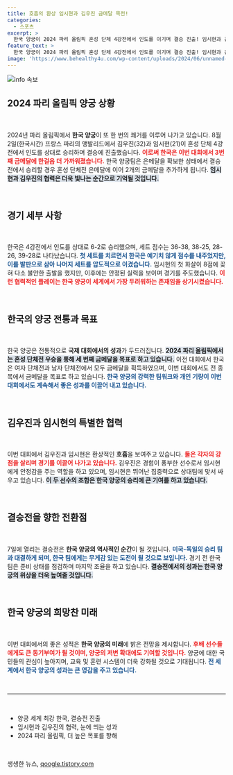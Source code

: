 ```yaml
---
title: 호흡의 환상 임시현과 김우진 금메달 목전!
categories:
  - 스포츠
excerpt: >
  한국 양궁이 2024 파리 올림픽 혼성 단체 4강전에서 인도를 이기며 결승 진출! 임시현과 김우진, 3번째 금메달의 역사를 쓸 준비 완료. 금메달 싹쓸이 목표, 기대감UP!
feature_text: >
  한국 양궁이 2024 파리 올림픽 혼성 단체 4강전에서 인도를 이기며 결승 진출! 임시현과 김우진, 3번째 금메달의 역사를 쓸 준비 완료. 금메달 싹쓸이 목표, 기대감UP!
image: 'https://www.behealthy4u.com/wp-content/uploads/2024/06/unnamed-file.png'
---
```


<p><img src="https://www.behealthy4u.com/wp-content/uploads/2024/06/unnamed-file.png" alt="info 속보" /></p>

<h2 data-ke-size="size26">2024 파리 올림픽 양궁 상황</h2>

<p data-ke-size="size16">&nbsp;</p>

<p>2024년 파리 올림픽에서 <b>한국 양궁</b>이 또 한 번의 쾌거를 이루어 나가고 있습니다. 8월 2일(한국시간) 프랑스 파리의 앵발리드에서 김우진(32)과 임시현(21)이 혼성 단체 4강전에서 인도를 상대로 승리하며 결승에 진출했습니다. <b><span style="color: #ee2323;">이로써 한국은 이번 대회에서 3번째 금메달에 한걸음 더 가까워졌습니다.</span></b> 한국 양궁팀은 은메달을 확보한 상태에서 결승전에서 승리할 경우 혼성 단체전 은메달에 이어 2개의 금메달을 추가하게 됩니다. <b><span style="background-color: #21538527;">임시현과 김우진의 협력은 더욱 빛나는 순간으로 기억될 것입니다.</span></b></p>

<p data-ke-size="size16">&nbsp;</p>

<h2 data-ke-size="size26">경기 세부 사항</h2>

<p data-ke-size="size16">&nbsp;</p>

<p>한국은 4강전에서 인도를 상대로 6-2로 승리했으며, 세트 점수는 36-38, 38-25, 28-26, 39-28로 나타났습니다. <b><span style="color: #1a5490;">첫 세트를 치르면서 한국은 예기치 않게 점수를 내주었지만, 이를 발판으로 삼아 나머지 세트를 압도적으로 이겼습니다.</span></b> 임시현의 첫 화살이 8점에 꽂혀 다소 불안한 출발을 했지만, 이후에는 안정된 실력을 보이며 경기를 주도했습니다. <b><span style="color: #ee2323;">이런 협력적인 플레이는 한국 양궁이 세계에서 가장 두려워하는 존재임을 상기시켰습니다.</span></b></p>

<p data-ke-size="size16">&nbsp;</p>

<h2 data-ke-size="size26">한국의 양궁 전통과 목표</h2>

<p data-ke-size="size16">&nbsp;</p>

<p>한국 양궁은 전통적으로 <b>국제 대회에서의 성과</b>가 두드러집니다. <b><span style="background-color: #21538527;">2024 파리 올림픽에서는 혼성 단체전 우승을 통해 세 번째 금메달을 목표로 하고 있습니다.</span></b> 이전 대회에서 한국은 여자 단체전과 남자 단체전에서 모두 금메달을 획득하였으며, 이번 대회에서도 전 종목에서 금메달을 목표로 하고 있습니다. <b><span style="color: #1a5490;">한국 양궁의 강력한 팀워크와 개인 기량이 이번 대회에서도 계속해서 좋은 성과를 이끌어 내고 있습니다.</span></b></p>

<p data-ke-size="size16">&nbsp;</p>

<h2 data-ke-size="size26">김우진과 임시현의 특별한 협력</h2>

<p data-ke-size="size16">&nbsp;</p>

<p>이번 대회에서 김우진과 임시현은 환상적인 <b>호흡</b>을 보여주고 있습니다. <b><span style="color: #ee2323;">둘은 각자의 강점을 살리며 경기를 이끌어 나가고 있습니다.</span></b> 김우진은 경험이 풍부한 선수로서 임시현에게 안정감을 주는 역할을 하고 있으며, 임시현은 뛰어난 집중력으로 상대팀에 맞서 싸우고 있습니다. <b><span style="background-color: #21538527;">이 두 선수의 조합은 한국 양궁의 승리에 큰 기여를 하고 있습니다.</span></b></p>

<p data-ke-size="size16">&nbsp;</p>

<h2 data-ke-size="size26">결승전을 향한 전환점</h2>

<p data-ke-size="size16">&nbsp;</p>

<p>7일에 열리는 결승전은 <b>한국 양궁의 역사적인 순간</b>이 될 것입니다. <b><span style="color: #1a5490;">미국-독일의 승리 팀과 대결하게 되며, 한국 팀에게는 무게감 있는 도전이 될 것으로 보입니다.</span></b> 경기 전 한국 팀은 준비 상태를 점검하며 마지막 조율을 하고 있습니다. <b><span style="background-color: #21538527;">결승전에서의 성과는 한국 양궁의 위상을 더욱 높여줄 것입니다.</span></b></p>

<p data-ke-size="size16">&nbsp;</p>

<h2 data-ke-size="size26">한국 양궁의 희망찬 미래</h2>

<p data-ke-size="size16">&nbsp;</p>

<p>이번 대회에서의 좋은 성적은 <b>한국 양궁의 미래</b>에 밝은 전망을 제시합니다. <b><span style="color: #ee2323;">후배 선수들에게도 큰 동기부여가 될 것이며, 양궁의 저변 확대에도 기여할 것입니다.</span></b> 양궁에 대한 국민들의 관심이 높아지며, 교육 및 훈련 시스템이 더욱 강화될 것으로 기대됩니다. <b><span style="color: #1a5490;">전 세계에서 한국 양궁의 성과는 큰 영감을 주고 있습니다.</span></b></p>

<p data-ke-size="size16">&nbsp;</p>

<hr>

<p data-ke-size="size16">&nbsp;</p>

<ul>
<li>양궁 세계 최강 한국, 결승전 진출</li>
<li>임시현과 김우진의 협력, 눈에 띄는 성과</li>
<li>2024 파리 올림픽, 더 높은 목표를 향해</li>
</ul>

<p data-ke-size="size16">&nbsp;</p>
생생한 뉴스, <a href="https://qoogle.tistory.com" rel="dofollow">qoogle.tistory.com</a>


